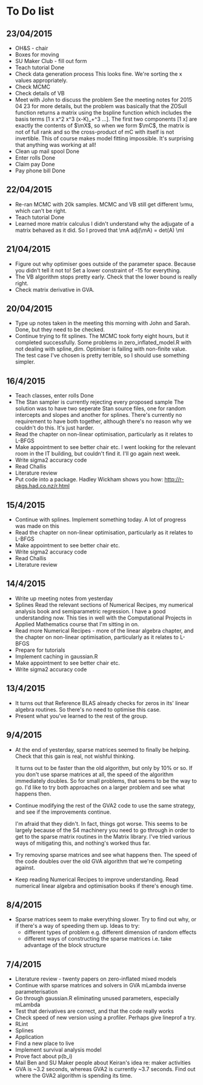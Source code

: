 To Do list
==========
23/04/2015
----------
- OH&S - chair
- Boxes for moving
- SU Maker Club - fill out form
- Teach tutorial
	Done
- Check data generation process
	This looks fine. We're sorting the x values appropriately.
- Check MCMC
- Check details of VB
- Meet with John to discuss the problem
	See the meeting notes for 2015 04 23 for more details, but the problem was basically that
	the ZOSull function returns a matrix using the bspline function which includes the basis
	terms [1 x x^2 x^3 (x-K)_+^3 ...]. The first two components [1 x] are exactly the contents
	of $\mX$, so when we form $\mC$, the matrix is not of full rank and so the cross-product
	of mC with itself is not invertible. This of course makes model fitting impossible. It's
	surprising that anything was working at all!
- Clean up mail spool
	Done
- Enter rolls
	Done
- Claim pay
	Done
- Pay phone bill
	Done
	
22/04/2015
----------
- Re-ran MCMC with 20k samples. MCMC and VB still get different \vmu, which can't
	be right.
- Teach tutorial
	Done
- Learned more matrix calculus
	I didn't understand why the adjugate of a matrix behaved as it did. So I proved that
	\mA adj(\mA) = det(A) \mI

21/04/2015
----------
- Figure out why optimiser goes outside of the parameter space.
	Because you didn't tell it not to! Set a lower constraint of -15 for
	everything.
- The VB algorithm stops pretty early. Check that the lower bound is
	really right.
- Check matrix derivative in GVA.

20/04/2015
----------
- Type up notes taken in the meeting this morning with John and Sarah.
	Done, but they need to be checked.
- Continue trying to fit splines.
	The MCMC took forty eight hours, but it completed successfully. Some problems in
	zero_inflated_model.R with not dealing with spline_dim.
	Optimiser is failing with non-finite value.
	The test case I've chosen is pretty terrible, so I should use something simpler.

16/4/2015
---------
- Teach classes, enter rolls
	Done
- The Stan sampler is currently rejecting every proposed sample
	The solution was to have two seperate Stan source files, one for random intercepts and slopes
	and another for splines. There's currently no requirement to have both together, although
	there's no reason why we couldn't do this. It's just harder.
- Read the chapter on non-linear optimisation, particularly as it relates to
	L-BFGS
- Make appointment to see better chair etc.
	I went looking for the relevant room in the IT building, but couldn't find it. I'll go again
	next week.
- Write sigma2 accuracy code
- Read Challis
- Literature review
- Put code into a package. Hadley Wickham shows you how:
	http://r-pkgs.had.co.nz/r.html

15/4/2015
---------
- Continue with splines. Implement something today. A lot of progress was
	made on this
- Read the chapter on non-linear optimisation, particularly as it relates to
	L-BFGS
- Make appointment to see better chair etc.
- Write sigma2 accuracy code
- Read Challis
- Literature review

14/4/2015
---------
- Write up meeting notes from yesterday
- Splines
	Read the relevant sections of Numerical Recipes, my numerical analysis book and 
	semiparametric regression. I have a good understanding now. This ties in well with
	the Computational Projects in Applied Mathematics course that I'm sitting in on.
- Read more Numerical Recipes - more of the linear algebra chapter, and the
	chapter on non-linear optimisation, particularly as it relates to L-BFGS
- Prepare for tutorials
- Implement caching in gaussian.R
- Make appointment to see better chair etc.
- Write sigma2 accuracy code

13/4/2015
---------
- It turns out that Reference BLAS already checks for zeros in its' linear algebra routines.
	So there's no need to optimise this case.
- Present what you've learned to the rest of the group.

9/4/2015
--------
- At the end of yesterday, sparse matrices seemed to finally be helping. Check that this gain is 
	real, not wishful thinking.

	It turns out to be faster than the old algorithm, but only by 10% or so. If you don't use sparse
	matrices at all, the speed of the algorithm immediately doubles. So for small problems, that
	seems to be the way to go. I'd like to try both approaches on a larger problem and see what happens then.

- Continue modifying the rest of the GVA2 code to use the same strategy, and see if the 
	improvements continue.

	I'm afraid that they didn't. In fact, things got worse. This seems to be largely because of the
	S4 machinery you need to go through in order to get to the sparse matrix routines in the Matrix 
	library. I've tried various ways of mitigating this, and nothing's worked thus far.

- Try removing sparse matrices and see what happens then.
	The speed of the code doubles over the old GVA algorithm that we're competing against.

- Keep reading Numerical Recipes to improve understanding. Read numerical linear algebra and 
	optimisation books if there's enough time.


8/4/2015
--------
- Sparse matrices seem to make everything slower. Try to find out why, or if there's a way of 
	speeding them up.
	Ideas to try:
	- different types of problem e.g. different dimension of random effects
	- different ways of constructing the sparse matrices i.e. take advantage of the block structure

7/4/2015
--------
- Literature review - twenty papers on zero-inflated mixed models
- Continue with sparse matrices and solvers in GVA mLambda inverse parameterisation
- Go through gaussian.R eliminating unused parameters, especially mLambda
- Test that derivatives are correct, and that the code really works
- Check speed of new version using a profiler. Perhaps give lineprof a try.
- RLint
- Splines
- Application
- Find a new place to live
- Implement survival analysis model
- Prove fact about p(b_i)
- Mail Ben and SU Maker people about Keiran's idea re: maker activities
- GVA is ~3.2 seconds, whereas GVA2 is currently ~3.7 seconds. Find out where the GVA2 algorithm
  is spending its time.
